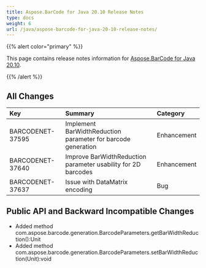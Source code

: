```yaml
---
title: Aspose.BarCode for Java 20.10 Release Notes
type: docs
weight: 6
url: /java/aspose-barcode-for-java-20-10-release-notes/
---
```


{{% alert color="primary" %}} 

This page contains release notes information for [Aspose.BarCode for Java 20.10](https://downloads.aspose.com/barcode/java/new-releases/aspose.barcode-for-java-20.10/).

{{% /alert %}} 
## **All Changes**

|**Key**|**Summary**|**Category**|
| :- | :- | :- |
|BARCODENET-37595 |Implement BarWidthReduction parameter for barcode generation|Enhancement|
|BARCODENET-37640 |Improve BarWidthReduction parameter usability for 2D barcodes|Enhancement|
|BARCODENET-37637 |Issue with DataMatrix encoding|Bug|


## **Public API and Backward Incompatible Changes**
- Added method com.aspose.barcode.generation.BarcodeParameters.getBarWidthReduction():Unit
- Added method com.aspose.barcode.generation.BarcodeParameters.setBarWidthReduction(Unit):void